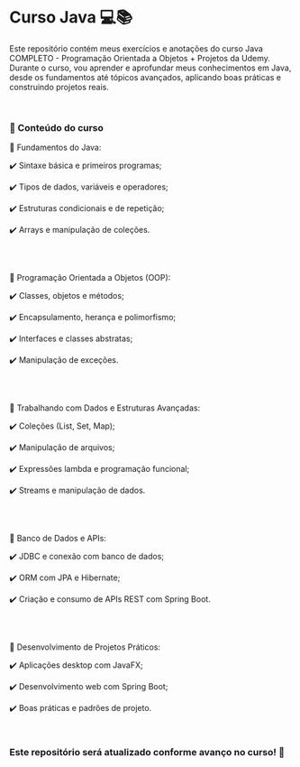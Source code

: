 # Curso Java 💻📚
Este repositório contém meus exercícios e anotações do curso Java COMPLETO - Programação Orientada a Objetos + Projetos da Udemy. Durante o curso, vou aprender e aprofundar meus conhecimentos em Java, desde os fundamentos até tópicos avançados, aplicando boas práticas e construindo projetos reais.

<br/>

### 📌 Conteúdo do curso

🔹 Fundamentos do Java:

✔️ Sintaxe básica e primeiros programas;

✔️ Tipos de dados, variáveis e operadores;

✔️ Estruturas condicionais e de repetição;

✔️ Arrays e manipulação de coleções.

<br/>
<br/>

🔹 Programação Orientada a Objetos (OOP):

✔️ Classes, objetos e métodos;

✔️ Encapsulamento, herança e polimorfismo;

✔️ Interfaces e classes abstratas;

✔️ Manipulação de exceções.

<br/>
<br/>

🔹 Trabalhando com Dados e Estruturas Avançadas:

✔️ Coleções (List, Set, Map);

✔️ Manipulação de arquivos;

✔️ Expressões lambda e programação funcional;

✔️ Streams e manipulação de dados.

<br/>
<br/>

🔹 Banco de Dados e APIs:

✔️ JDBC e conexão com banco de dados;

✔️ ORM com JPA e Hibernate;

✔️ Criação e consumo de APIs REST com Spring Boot.

<br/>
<br/>

🔹 Desenvolvimento de Projetos Práticos:

✔️ Aplicações desktop com JavaFX;

✔️ Desenvolvimento web com Spring Boot;

✔️ Boas práticas e padrões de projeto.

<br/>

### Este repositório será atualizado conforme avanço no curso! 🚀
